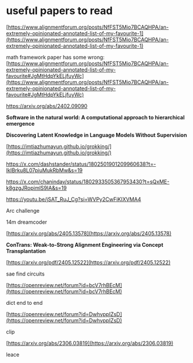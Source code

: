 # useful papers to read

[https://www.alignmentforum.org/posts/NfFST5Mio7BCAQHPA/an-extremely-opinionated-annotated-list-of-my-favourite-1](https://www.alignmentforum.org/posts/NfFST5Mio7BCAQHPA/an-extremely-opinionated-annotated-list-of-my-favourite-1)

math framework paper has some wrong: [https://www.alignmentforum.org/posts/NfFST5Mio7BCAQHPA/an-extremely-opinionated-annotated-list-of-my-favourite#JgMtHdpYkELjfuyWc](https://www.alignmentforum.org/posts/NfFST5Mio7BCAQHPA/an-extremely-opinionated-annotated-list-of-my-favourite#JgMtHdpYkELjfuyWc)

https://arxiv.org/abs/2402.09090

**Software in the natural world: A computational approach to hierarchical emergence**

**Discovering Latent Knowledge in Language Models Without Supervision**

[https://imtiazhumayun.github.io/grokking/](https://imtiazhumayun.github.io/grokking/)

https://x.com/dashstander/status/1802501901209960638?t=-IkIBrku8L07piuMukRbMw&s=19

https://x.com/chanindav/status/1802933505367953430?t=sQxME-k8gzgJRopimlS9IA&s=19

https://youtu.be/jSAT_RuJ_Cg?si=WVPy2CwFiKIXVMA4

Arc challenge

14m dreamcoder

[https://arxiv.org/abs/2405.13578](https://arxiv.org/abs/2405.13578)

**ConTrans: Weak-to-Strong Alignment Engineering via Concept Transplantation**

[https://arxiv.org/pdf/2405.12522](https://arxiv.org/pdf/2405.12522)

sae find circuits

[https://openreview.net/forum?id=bcV7rhBEcM](https://openreview.net/forum?id=bcV7rhBEcM)

dict end to end

[https://openreview.net/forum?id=DwhvppIZsD](https://openreview.net/forum?id=DwhvppIZsD)

clip

[https://arxiv.org/abs/2306.03819](https://arxiv.org/abs/2306.03819)

leace